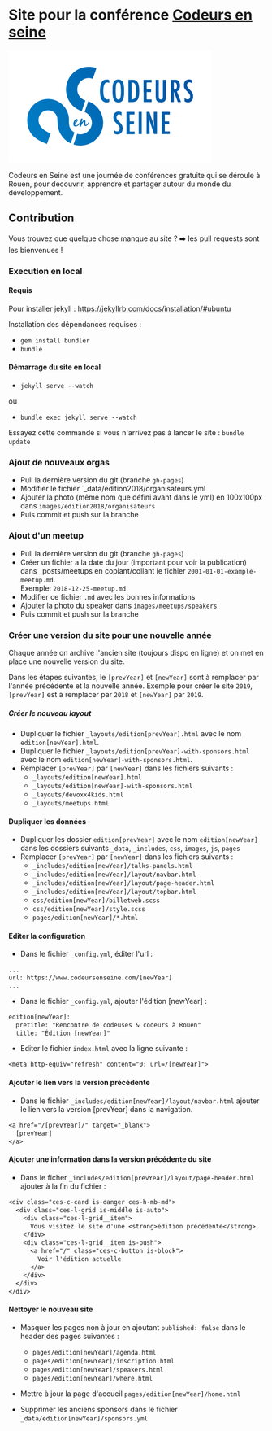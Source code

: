 # Site pour la conférence [Codeurs en seine](http://www.codeursenseine.com)

![Logotype de Codeurs en Seine](images/codeurs-en-seine-logo.png)

Codeurs en Seine est une journée de conférences gratuite qui se déroule à Rouen,
pour découvrir, apprendre et partager autour du monde du développement.


## Contribution

Vous trouvez que quelque chose manque au site ? ➡️ les pull requests sont les bienvenues !

### Execution en local
#### Requis
Pour installer jekyll : https://jekyllrb.com/docs/installation/#ubuntu

Installation des dépendances requises :

* ```gem install bundler```
* ```bundle```

#### Démarrage du site en local 
* ```jekyll serve --watch``` 

ou 

* ```bundle exec jekyll serve --watch```

Essayez cette commande si vous n'arrivez pas à lancer le site : `bundle update`

### Ajout de nouveaux orgas

- Pull la dernière version du git (branche `gh-pages`)
- Modifier le fichier `_data/edition2018/organisateurs.yml 
- Ajouter la photo (même nom que défini avant dans le yml) en 100x100px dans `images/edition2018/organisateurs`
- Puis commit et push sur la branche

### Ajout d'un meetup

- Pull la dernière version du git (branche `gh-pages`)
- Créer un fichier a la date du jour (important pour voir la publication) dans _posts/meetups en copiant/collant le fichier `2001-01-01-example-meetup.md`.   
Exemple: `2018-12-25-meetup.md`
- Modifier ce fichier `.md` avec les bonnes informations
- Ajouter la photo du speaker dans `images/meetups/speakers`
- Puis commit et push sur la branche

### Créer une version du site pour une nouvelle année

Chaque année on archive l'ancien site (toujours dispo en ligne) et on met en place une nouvelle version du site.

Dans les étapes suivantes, le `[prevYear]` et `[newYear]` sont à remplacer par l'année précédente et la nouvelle année. Exemple pour créer le site `2019`, `[prevYear]` est à remplacer par `2018` et `[newYear]` par `2019`.

##### Créer le nouveau layout
  - Dupliquer le fichier `_layouts/edition[prevYear].html` avec le nom `edition[newYear].html`.
  - Dupliquer le fichier `_layouts/edition[prevYear]-with-sponsors.html` avec le nom `edition[newYear]-with-sponsors.html`.
  - Remplacer `[prevYear]` par `[newYear]` dans les fichiers suivants :
      - `_layouts/edition[newYear].html`
      - `_layouts/edition[newYear]-with-sponsors.html`
      - `_layouts/devoxx4kids.html`
      - `_layouts/meetups.html`
  
#### Dupliquer les données
  - Dupliquer les dossier `edition[prevYear]` avec le nom `edition[newYear]` dans les dossiers suivants `_data`, `_includes`, `css`, `images`, `js`, `pages`
  - Remplacer `[prevYear]` par `[newYear]` dans les fichiers suivants :
    - `_includes/edition[newYear]/talks-panels.html`
    - `_includes/edition[newYear]/layout/navbar.html`
    - `_includes/edition[newYear]/layout/page-header.html`
    - `_includes/edition[newYear]/layout/topbar.html`
    - `css/edition[newYear]/billetweb.scss`
    - `css/edition[newYear]/style.scss`
    - `pages/edition[newYear]/*.html`

#### Editer la configuration
  - Dans le fichier `_config.yml`, éditer l'url :
```
...
url: https://www.codeursenseine.com/[newYear]
...
```

  - Dans le fichier `_config.yml`, ajouter l'édition [newYear] :
```
edition[newYear]:
  pretitle: "Rencontre de codeuses & codeurs à Rouen"
  title: "Édition [newYear]"
```
  
  - Editer le fichier `index.html` avec la ligne suivante : 
```
<meta http-equiv="refresh" content="0; url=/[newYear]">
```

#### Ajouter le lien vers la version précédente

  - Dans le fichier `_includes/edition[newYear]/layout/navbar.html` ajouter le lien vers la version [prevYear] dans la navigation.
```
<a href="/[prevYear]/" target="_blank">
  [prevYear]
</a>
```

#### Ajouter une information dans la version précédente du site

  - Dans le ficher `_includes/edition[prevYear]/layout/page-header.html` ajouter à la fin du fichier :
```
<div class="ces-c-card is-danger ces-h-mb-md">
  <div class="ces-l-grid is-middle is-auto">
    <div class="ces-l-grid__item">
      Vous visitez le site d'une <strong>édition précédente</strong>.
    </div>
    <div class="ces-l-grid__item is-push">
      <a href="/" class="ces-c-button is-block">
        Voir l'édition actuelle
      </a>
    </div>
  </div>
</div>
```

#### Nettoyer le nouveau site

- Masquer les pages non à jour en ajoutant `published: false` dans le header des pages suivantes :
  - `pages/edition[newYear]/agenda.html`
  - `pages/edition[newYear]/inscription.html`
  - `pages/edition[newYear]/speakers.html`
  - `pages/edition[newYear]/where.html`
  
- Mettre à jour la page d'accueil `pages/edition[newYear]/home.html`

- Supprimer les anciens sponsors dans le fichier `_data/edition[newYear]/sponsors.yml`
